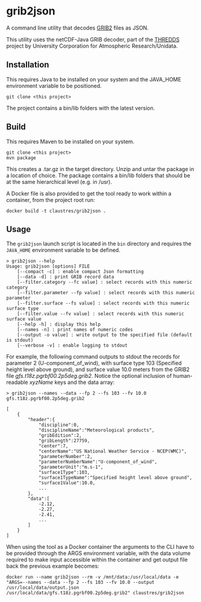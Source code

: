 grib2json
=========

A command line utility that decodes [GRIB2](http://en.wikipedia.org/wiki/GRIB) files as JSON.

This utility uses the netCDF-Java GRIB decoder, part of the [THREDDS](https://github.com/Unidata/thredds) project
by University Corporation for Atmospheric Research/Unidata.

Installation
------------

This requires Java to be installed on your system and the JAVA_HOME environment variable to be positioned.

```
git clone <this project>
```

The project contains a bin/lib folders with the latest version.

Build
-----

This requires Maven to be installed on your system.

```
git clone <this project>
mvn package
```

This creates a .tar.gz in the target directory. Unzip and untar the package in a location of choice.
The package contains a bin/lib folders that should be at the same hierarchical level (e.g. in /usr).

A Docker file is also provided to get the tool ready to work within a container, from the project root run:
```
docker build -t claustres/grib2json .
```

Usage
-----

The `grib2json` launch script is located in the `bin` directory and requires the `JAVA_HOME` environment
variable to be defined.

```
> grib2json --help
Usage: grib2json [options] FILE
	[--compact -c] : enable compact Json formatting
	[--data -d] : print GRIB record data
	[--filter.category --fc value] : select records with this numeric category
	[--filter.parameter --fp value] : select records with this numeric parameter
	[--filter.surface --fs value] : select records with this numeric surface type
	[--filter.value --fv value] : select records with this numeric surface value
	[--help -h] : display this help
	[--names -n] : print names of numeric codes
	[--output -o value] : write output to the specified file (default is stdout)
	[--verbose -v] : enable logging to stdout
```

For example, the following command outputs to stdout the records for parameter 2 (U-component_of_wind), with
surface type 103 (Specified height level above ground), and surface value 10.0 meters from the GRIB2 file
_gfs.t18z.pgrbf00.2p5deg.grib2_. Notice the optional inclusion of human-readable _xyzName_ keys and the data array:

```
> grib2json --names --data --fp 2 --fs 103 --fv 10.0 gfs.t18z.pgrbf00.2p5deg.grib2

[
    {
        "header":{
            "discipline":0,
            "disciplineName":"Meteorological products",
            "gribEdition":2,
            "gribLength":27759,
            "center":7,
            "centerName":"US National Weather Service - NCEP(WMC)",
            "parameterNumber":2,
            "parameterNumberName":"U-component_of_wind",
            "parameterUnit":"m.s-1",
            "surface1Type":103,
            "surface1TypeName":"Specified height level above ground",
            "surface1Value":10.0,
            ...
        },
        "data":[
            -2.12,
            -2.27,
            -2.41,
            ...
        ]
    }
]
```

When using the tool as a Docker container the arguments to the CLI have to be provided through the ARGS environment variable, with the data volume required to make input accessible within the container and get output file back the previous example becomes:
```
docker run --name grib2json --rm -v /mnt/data:/usr/local/data -e "ARGS=--names --data --fp 2 --fs 103 --fv 10.0 --output /usr/local/data/output.json /usr/local/data/gfs.t18z.pgrbf00.2p5deg.grib2" claustres/grib2json
```